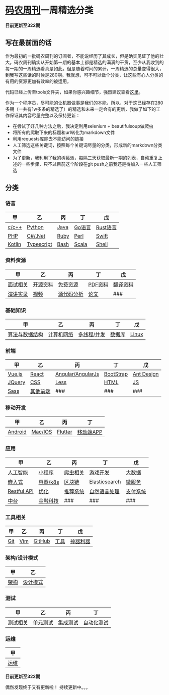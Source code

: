 # [码农周刊](https://weekly.manong.io/)一周精选分类

**目前更新至322期**

## 写在最前面的话

作为最初的一批码农周刊的订阅者，不能说经历了其成长，但是确实见证了他的壮大。码农周刊确实从开始第一期的基本上都是精选的满满的干货，至少从我收到的每一期的一周精选看真是如此。但是随着时间的累计，一周精选的总量变得很大，到我写这些话的时候是280期。我就想，可不可以做个分类，让这些有心人分类的有用的资源更加有效率的被运用。

代码已经上传至tools文件夹，如果你感兴趣细节，强烈建议查看[这里](tools/README.md)。

作为一个程序员，尽可能的让机器做事是我们的本能，所以，对于这已经存在280多期（一共有1w多条的精选了）的精选和未来一定会有的更新，我做了如下的工作保证其内容尽量完整以及保持更新：

- 在尝试了好几种方法之后，我决定利用selenium + beautifulsoup做爬虫
- 将所有的爬取下来的标题和url转化为markdown文件
- 利用requests库除去不能访问的链接
- 人工筛选这些关键词，按照每个关键词尽量的分类，形成新的markdown分类文件
- 为了更新，我利用了我的树莓派，每隔三天获取最新一期的列表，自动重复上述的一些步骤，只不过目前这个阶段在git push之前我还是得加入一些人工筛选

## 分类
### 语言
| 甲 | 乙 | 丙 | 丁 | 戊 |
| ------ | ------ | ------ | ------ | ------ |
| [c/c++](docs/CPPLinks.md) | [Python](docs/PythonLinks.md) | [Java](docs/JavaLinks.md) | [Go语言](docs/GoLinks.md) | [Rust语言](docs/RustLinks.md)|
| [PHP](docs/PHPLinks.md) | [C#/.Net](docs/DotNetLinks.md) | [Ruby](docs/RubyLinks.md) | [Perl](docs/PerlLinks.md) | [Swift](docs/SwiftLinks.md) |
| [Kotlin](docs/KotlinLinks.md) | [Typescript](docs/TypescriptLinks.md) | [Bash](docs/BashLinks.md) | [Scala](docs/ScalaLinks.md) | [Shell](docs/ShellLinks.md) |

### 资料资源
| 甲 | 乙 | 丙 | 丁 | 戊 |
| ------ | ------ | ------ | ------ | ------ |
| [面试相关](docs/InterviewLinks.md) | [开源资料](docs/OpenSourceLinks.md) | [免费资源](docs/FreeLinks.md) | [PDF资料](docs/PDFLinks.md) | [翻译资料](docs/TranslateLinks.md) |
| [演讲实录](docs/SpeechLinks.md) | [视频](docs/VideoLinks.md) | [源代码分析](docs/SourceAnalysisLinks.md) | [论文](docs/ThesisLinks.md) | ### |

### 基础知识
| 甲 | 乙 | 丙 | 丁 | 戊 |
| ------ | ------ | ------ | ------ | ------ |
| [算法与数据结构](docs/AlgLinks.md) | [计算机网络](docs/NetworkLinks.md) | [多线程/并发](docs/ConThreadLinks.md) | [数据库](docs/DatabaseLinks.md) | [Linux](docs/LinuxLinks.md) |

### 前端
| 甲 | 乙 | 丙 | 丁 | 戊 |
| ------ | ------ | ------ | ------ | ------ |
| [Vue.js](docs/VueJsLinks.md) | [React](docs/ReactLinks.md) | [Angular/AngularJs](docs/AngularLinks.md) | [BootStrap](docs/BootStrapLinks.md) | [Ant Design](docs/AntDesignLinks.md) |
| [JQuery](docs/JQueryLinks.md) | [CSS](docs/CSSLinks.md) | [Less](docs/LessLinks.md) | [HTML](docs/HTMLLinks.md) | [JS](docs/JSLinks.md) |
| [Sass](docs/SassLinks.md) | [其他前端](docs/FrontEndLinks.md) | ### | ### | ### |

### 移动开发
| 甲 | 乙 | 丙 | 丁 |
| ------  | ------ | ------ | ------ |
| [Android](docs/AndroidLinks.md) | [Mac/IOS](docs/AppleLinks.md) | [Flutter](docs/FlutterLinks.md) | [移动端APP](docs/FlutterLinks.md) |

### 应用
| 甲 | 乙 | 丙 | 丁 | 戊 |
| ------  | ------ | ------ | ------ | ------ |
| [人工智能](docs/AILinks.md) | [小程序](docs/MiniProgramLinks.md) | [爬虫相关](docs/CrawlerLinks.md) | [游戏开发](docs/GameLinks.md) | [大数据](docs/BigDataLinks.md) |
| [嵌入式](docs/EmbededLinks.md) | [容器/k8s](docs/ContainerLinks.md) | [区块链](docs/BlockChainLinks.md) | [Elasticsearch](docs/ElasticsearchLinks.md) | [微服务](docs/MicroServiceLinks.md) |
| [Restful API](docs/RestfulAPILinks.md) | [优化](docs/OptimizationLinks.md) | [推荐系统](docs/RecommandSysLinks.md) | [自然语言处理](docs/NLPLinks.md) | [支付系统](docs/PaySystemLinks.md) |
| [中台](docs/MiddleLayerLinks.md) | [金融科技](docs/FinTechLinks.md) | ### | ### | ### |

### 工具相关
| 甲 | 乙 | 丙 | 丁 | 戊 |
| ------  | ------ | ------ | ------ | ------ |
| [Git](docs/GitLinks.md) | [Vim](docs/VimLinks.md) | [GitHub](docs/GithubLinks.md) | [工具](docs/ToolsLinks.md) | [神器利器](docs/VeryGoodToolsLinks.md) |

### 架构/设计模式
| 甲 | 乙 |
| ------ | ------ |
| [架构](docs/ArchitectureLinks.md) | [设计模式](docs/DesignPatternLinks.md) |

### 测试
| 甲 | 乙 | 丙 | 丁 |
| ------  | ------ | ------ | ------ |
| [测试相关](docs/TestingLinks.md) | [单元测试](docs/UnitTestLinks.md) | [集成测试](docs/InterTestLinks.md) | [自动化测试](docs/AutoTestLinks.md)  |

### 运维
| 甲 |
| ------  |
| [运维](docs/MaintainLinks.md) |

**目前更新至322期**

偶然发现终于又有更新啦！
持续更新中。。。 
